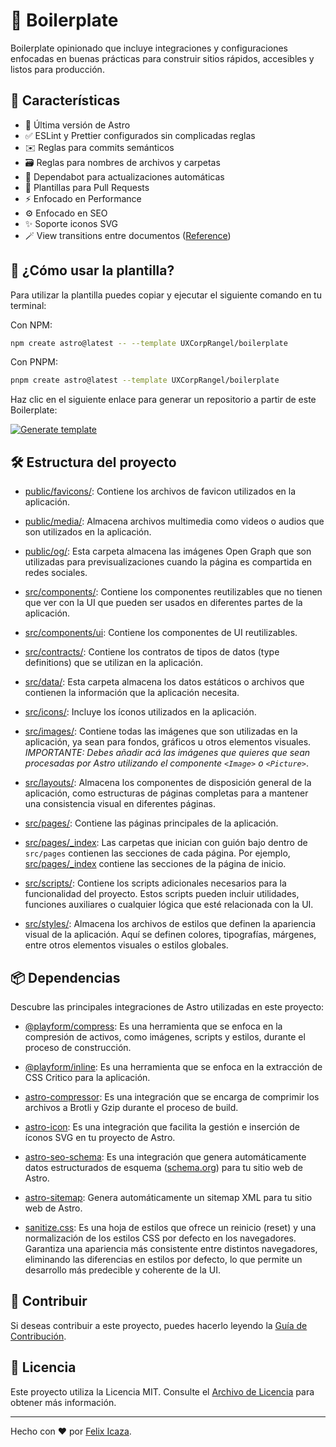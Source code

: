 # 🚀 Boilerplate

Boilerplate opinionado que incluye integraciones y configuraciones enfocadas en buenas prácticas para construir sitios rápidos, accesibles y listos para producción.

## 👀 Características

- 🚀 Última versión de Astro
- ✅ ESLint y Prettier configurados sin complicadas reglas
- ✉️ Reglas para commits semánticos
- 🗃️ Reglas para nombres de archivos y carpetas
- 🤖 Dependabot para actualizaciones automáticas
- 🔄 Plantillas para Pull Requests
- ⚡ Enfocado en Performance
- ⚙️ Enfocado en SEO
- ✨ Soporte iconos SVG
- 🪄 View transitions entre documentos ([Reference](https://developer.chrome.com/docs/web-platform/view-transitions/cross-document))

## 🤔 ¿Cómo usar la plantilla?

Para utilizar la plantilla puedes copiar y ejecutar el siguiente comando en tu terminal:

Con NPM:

```bash
npm create astro@latest -- --template UXCorpRangel/boilerplate
```

Con PNPM:

```bash
pnpm create astro@latest --template UXCorpRangel/boilerplate
```

Haz clic en el siguiente enlace para generar un repositorio a partir de este Boilerplate:

[![Generate template](https://img.shields.io/badge/github-%23121011.svg?style=for-the-badge&logo=github&logoColor=white)](https://github.com/new?template_name=boilerplate&template_owner=UXCorpRangel)

## 🛠️ Estructura del proyecto

- [public/favicons/](./public/favicons/): Contiene los archivos de favicon utilizados en la aplicación.

- [public/media/](./public/media/): Almacena archivos multimedia como videos o audios que son utilizados en la aplicación.

- [public/og/](./public/og/): Esta carpeta almacena las imágenes Open Graph que son utilizadas para previsualizaciones cuando la página es compartida en redes sociales.

- [src/components/](./src/components/): Contiene los componentes reutilizables que no tienen que ver con la UI que pueden ser usados en diferentes partes de la aplicación.

- [src/components/ui](./src/components/): Contiene los componentes de UI reutilizables.

- [src/contracts/](./src/contracts/): Contiene los contratos de tipos de datos (type definitions) que se utilizan en la aplicación.

- [src/data/](./src/data/): Esta carpeta almacena los datos estáticos o archivos que contienen la información que la aplicación necesita.

- [src/icons/](./src/icons/): Incluye los íconos utilizados en la aplicación.

- [src/images/](./src/images/): Contiene todas las imágenes que son utilizadas en la aplicación, ya sean para fondos, gráficos u otros elementos visuales. _IMPORTANTE: Debes añadir acá las imágenes que quieres que sean procesadas por Astro utilizando el componente `<Image>` o `<Picture>`_.

- [src/layouts/](./src/layouts/): Almacena los componentes de disposición general de la aplicación, como estructuras de páginas completas para a mantener una consistencia visual en diferentes páginas.

- [src/pages/](./src/pages/): Contiene las páginas principales de la aplicación.

- [src/pages/\_index](./src/pages/_index/): Las carpetas que inician con guión bajo dentro de `src/pages` contienen las secciones de cada página. Por ejemplo, [src/pages/\_index](./src/pages/_index/) contiene las secciones de la página de inicio.

- [src/scripts/](./src/scripts/): Contiene los scripts adicionales necesarios para la funcionalidad del proyecto. Estos scripts pueden incluir utilidades, funciones auxiliares o cualquier lógica que esté relacionada con la UI.

- [src/styles/](./src/styles/): Almacena los archivos de estilos que definen la apariencia visual de la aplicación. Aquí se definen colores, tipografías, márgenes, entre otros elementos visuales o estilos globales.

## 📦 Dependencias

Descubre las principales integraciones de Astro utilizadas en este proyecto:

- [@playform/compress](https://www.npmjs.com/package/@playform/compress): Es una herramienta que se enfoca en la compresión de activos, como imágenes, scripts y estilos, durante el proceso de construcción.

- [@playform/inline](https://www.npmjs.com/package/@playform/inline): Es una herramienta que se enfoca en la extracción de CSS Critico para la aplicación.

- [astro-compressor](https://www.npmjs.com/package/astro-compressor): Es una integración que se encarga de comprimir los archivos a Brotli y Gzip durante el proceso de build.

- [astro-icon](https://www.npmjs.com/package/astro-icon): Es una integración que facilita la gestión e inserción de íconos SVG en tu proyecto de Astro.

- [astro-seo-schema](https://www.npmjs.com/package/astro-seo-schema): Es una integración que genera automáticamente datos estructurados de esquema ([schema.org](https://schema.org/)) para tu sitio web de Astro.

- [astro-sitemap](https://www.npmjs.com/package/astro-sitemap): Genera automáticamente un sitemap XML para tu sitio web de Astro.

- [sanitize.css](https://www.npmjs.com/package/sanitize.css): Es una hoja de estilos que ofrece un reinicio (reset) y una normalización de los estilos CSS por defecto en los navegadores. Garantiza una apariencia más consistente entre distintos navegadores, eliminando las diferencias en estilos por defecto, lo que permite un desarrollo más predecible y coherente de la UI.

## 🤝 Contribuir

Si deseas contribuir a este proyecto, puedes hacerlo leyendo la [Guía de Contribución](./CONTRIBUTING.md).

## 📄 Licencia

Este proyecto utiliza la Licencia MIT. Consulte el [Archivo de Licencia](./LICENCE) para obtener más información.

---

Hecho con ❤️ por [Felix Icaza](https://felixicaza.com).
